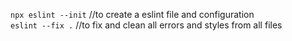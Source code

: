 `npx eslint --init` //to create a eslint file and configuration <br/>
`eslint --fix .` //to fix and clean all errors and styles from all files
